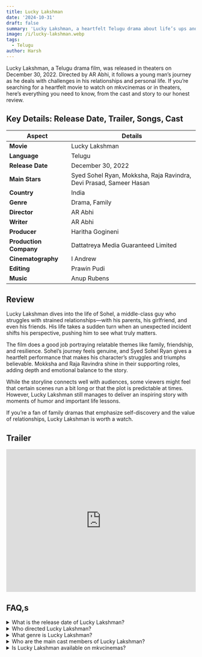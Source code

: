 ```yaml
---
title: Lucky Lakshman
date: '2024-10-31'
draft: false
summary: 'Lucky Lakshman, a heartfelt Telugu drama about life’s ups and downs, featuring a talented cast and an inspiring storyline.'
image: /i/lucky-lakshman.webp
tags:
  - Telugu
author: Harsh
---
```


Lucky Lakshman, a Telugu drama film, was released in theaters on December 30, 2022. Directed by AR Abhi, it follows a young man’s journey as he deals with challenges in his relationships and personal life. If you’re searching for a heartfelt movie to watch on mkvcinemas or in theaters, here’s everything you need to know, from the cast and story to our honest review.

## Key Details: Release Date, Trailer, Songs, Cast

| Aspect                 | Details                                                            |
| ---------------------- | ------------------------------------------------------------------ |
| **Movie**              | Lucky Lakshman                                                     |
| **Language**           | Telugu                                                             |
| **Release Date**       | December 30, 2022                                                  |
| **Main Stars**         | Syed Sohel Ryan, Mokksha, Raja Ravindra, Devi Prasad, Sameer Hasan |
| **Country**            | India                                                              |
| **Genre**              | Drama, Family                                                      |
| **Director**           | AR Abhi                                                            |
| **Writer**             | AR Abhi                                                            |
| **Producer**           | Haritha Gogineni                                                   |
| **Production Company** | Dattatreya Media Guaranteed Limited                                |
| **Cinematography**     | I Andrew                                                           |
| **Editing**            | Prawin Pudi                                                        |
| **Music**              | Anup Rubens                                                        |

## Review

Lucky Lakshman dives into the life of Sohel, a middle-class guy who struggles with strained relationships—with his parents, his girlfriend, and even his friends. His life takes a sudden turn when an unexpected incident shifts his perspective, pushing him to see what truly matters.

The film does a good job portraying relatable themes like family, friendship, and resilience. Sohel’s journey feels genuine, and Syed Sohel Ryan gives a heartfelt performance that makes his character’s struggles and triumphs believable. Mokksha and Raja Ravindra shine in their supporting roles, adding depth and emotional balance to the story.

While the storyline connects well with audiences, some viewers might feel that certain scenes run a bit long or that the plot is predictable at times. However, Lucky Lakshman still manages to deliver an inspiring story with moments of humor and important life lessons.

If you’re a fan of family dramas that emphasize self-discovery and the value of relationships, Lucky Lakshman is worth a watch.

## Trailer

<iframe width="100%" height="380" src="https://www.youtube.com/embed/9bqEIDNtPLM" title={title} frameborder="0" allow="accelerometer; autoplay; clipboard-write; encrypted-media; gyroscope; picture-in-picture; web-share" referrerpolicy="strict-origin-when-cross-origin" allowfullscreen loading="lazy"></iframe>

## FAQ,s

<details>
  <summary>What is the release date of Lucky Lakshman?</summary>
  <p>The movie was released in theaters on December 30, 2022.</p>
</details>

<details>
  <summary>Who directed Lucky Lakshman?</summary>
  <p>The film was directed by AR Abhi.</p>
</details>

<details>
  <summary>What genre is Lucky Lakshman?</summary>
  <p>It’s a drama with family-oriented themes.</p>
</details>

<details>
  <summary>Who are the main cast members of Lucky Lakshman?</summary>
  <p>The film stars Syed Sohel Ryan, Mokksha, and Raja Ravindra.</p>
</details>

<details>
  <summary>Is Lucky Lakshman available on mkvcinemas?</summary>
  <p>Availability can vary; check mkvcinemas for the latest streaming options.</p>
</details>
